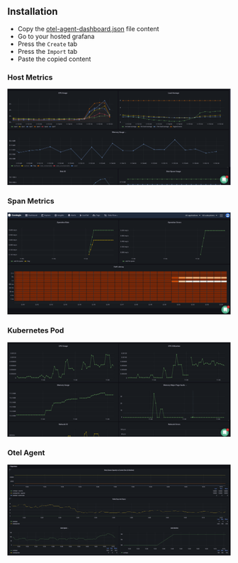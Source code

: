 ## Installation

* Copy the [otel-agent-dashboard.json](./assets/otel-agent-dashboard.json) file content
* Go to your hosted grafana
* Press the `Create` tab
* Press the `Import` tab
* Paste the copied content

### Host Metrics

![Alt text](./assets/host-metrics.png)

### Span Metrics

![Alt text](./assets/spanmetrics.png)

### Kubernetes Pod

![Alt text](./assets/kubernetes-pod.png)

### Otel Agent

![Alt text](./assets/dashboard-screenshot.jpg)
